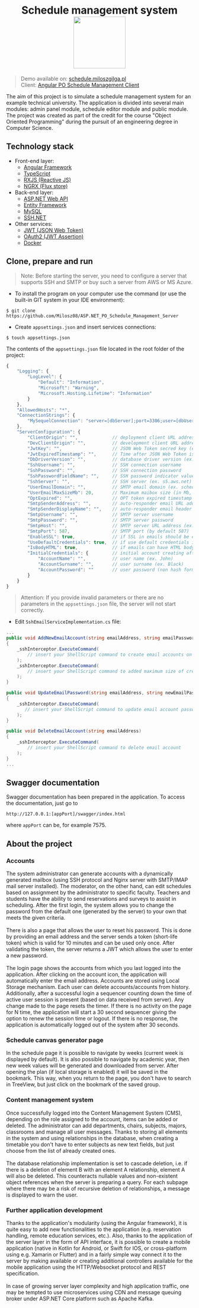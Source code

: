 <h1 align="center">
    Schedule management system
    <br>
    <img src="https://cdn.miloszgilga.pl/schedule-management-project-logo.png" width="140">
</h1>

> Demo available on: [schedule.miloszgilga.pl](https://schedule.miloszgilga.pl/) <br>
> Client: [Angular PO Schedule Management Client](https://github.com/Milosz08/Angular_PO_Schedule_Management_Client) <br>

The aim of this project is to simulate a schedule management system for an example technical university. The application is divided into several main modules: admin panel module, schedule editor module and public module. The project was created as part of the credit for the course "Object Oriented Programming" during the pursuit of an engineering degree in Computer Science. <br>

## Technology stack
-  Front-end layer:
    - [Angular Framework](https://angular.io/)
    - [TypeScript](https://www.typescriptlang.org/)
    - [RXJS (Reactive JS)](https://rxjs.dev/)
    - [NGRX (Flux store)](https://ngrx.io/)
-  Back-end layer:
    - [ASP.NET Web API](https://dotnet.microsoft.com/en-us/apps/aspnet)
    - [Entity Framework](https://docs.microsoft.com/pl-pl/ef/)
    - [MySQL](https://www.mysql.com/)
    - [SSH.NET](https://github.com/sshnet/SSH.NET)
- Other services:     
    - [JWT (JSON Web Token)](https://jwt.io/)
    - [OAuth2 (JWT Assertion)](https://oauth.net/2/)
    - [Docker](https://www.docker.com/)

## Clone, prepare and run

> Note: Before starting the server, you need to configure a server that supports SSH and SMTP or buy such a server from AWS or MS Azure.

- To install the program on your computer use the command (or use the built-in GIT system in your IDE environment):
```
$ git clone https://github.com/Milosz08/ASP.NET_PO_Schedule_Management_Server
```
- Create `appsettings.json` and insert services connections:
```
$ touch appsettings.json
```
The contents of the `appsettings.json` file located in the root folder of the project:
```js
{
    "Logging": {
        "LogLevel": {
            "Default": "Information",
            "Microsoft": "Warning",
            "Microsoft.Hosting.Lifetime": "Information"
        }
    },
    "AllowedHosts": "*",
    "ConnectionStrings": {
        "MySequelConnection": "server=[dbServer];port=3306;user=[dbUser];password=[dbPassword];database=[dbName]"
    },
    "ServerConfiguration": {
        "ClientOrigin": "",             // deployment client URL address (ex. https://schedule.pl)
        "DevClientOrigin": "",          // development client URL address (ex. http://127.0.0.1:8383)
        "JwtKey": "",                   // JSON Web Token secred key (ex. dagtg4r382378f7f8ed78fn8928f7n)
        "JwtExpiredTimestamp": "",      // Time after JSON Web Token is expired (ex. 00:24:00)
        "DbDriverVersion": "",          // database driver version (ex. 8.0.29)
        "SshUsername": "",              // SSH connection username
        "SshPassword": "",              // SSH connection password
        "SshPasswordFieldName": "",     // SSH password indicator value (ex. Password)
        "SshServer": "",                // SSH server (ex. s5.aws.net)
        "UserEmailDomain": "",          // SMTP email domain (ex. schedule.pl)
        "UserEmailMaxSizeMb": 20,       // Maximum maibox size (in Mb, ex. 20)
        "OptExpired": "",               // OPT token expired timestamp (ex. 00:10:00)
        "SmtpSenderAddress": "",        // auto-responder email URL address (ex. noreply@schedule.pl)
        "SmtpSenderDisplayName": "",    // auto-responder email header (ex. Schedule Management System)
        "SmtpUsername": "",             // SMTP server username
        "SmtpPassword": "",             // SMTP server password
        "SmtpHost": "",                 // SMTP server URL address (ex. mail.schedule.net)
        "SmtpPort": 587,                // SMTP port (by default 587)
        "EnableSSL": true,              // if SSL in emails should be enabled (by default true)
        "UseDefaultCredentials": true,  // if use default credentials in SMTP service (by default true)
        "IsBodyHTML": true,             // if emails can have HTML body (by default true)
        "InitialCredentials": {         // initial account creating after create migrations
            "AccountName": "",          // user name (ex. John)
            "AccountSurname": "",       // user surname (ex. Black)
            "AccountPassword": ""       // user password (non hash form, ex. ThisIsSecretPassword123#)
        }
    }
}
```
> Attention: If you provide invalid parameters or there are no parameters in the `appsettings.json` file, the server will not start correctly.

- Edit `SshEmailServiceImplementation.cs` file:
```c#
...
public void AddNewEmailAccount(string emailAddress, string emailPassword)
{
    _sshInterceptor.ExecuteCommand(
        // insert your ShellScript command to create email accounts on SMTP server
    );
    _sshInterceptor.ExecuteCommand(
        // insert your ShellScript command to added maximum size of created maibox
    );
}

public void UpdateEmailPassword(string emailAddress, string newEmailPassword)
{
    _sshInterceptor.ExecuteCommand(
       // insert your ShellScript command to update email account password
    );
}

public void DeleteEmailAccount(string emailAddress)
{
    _sshInterceptor.ExecuteCommand(
        // insert your ShellScript command to delete email account
    );
}
...
```

## Swagger documentation

Swagger documentation has been prepared in the application. To access the documentation, just go to
```
http://127.0.0.1:[appPort]/swagger/index.html
```
where `appPort` can be, for example 7575.

## About the project

### Accounts
The system administrator can generate accounts with a dynamically generated mailbox (using SSH protocol and Nginx server with SMTP/IMAP mail server installed). The moderator, on the other hand, can edit schedules based on assignment by the administrator to specific faculty. Teachers and students have the ability to send reservations and surveys to assist in scheduling. After the first login, the system allows you to change the password from the default one (generated by the server) to your own that meets the given criteria.<br><br>
There is also a page that allows the user to reset his password. This is done by providing an email address and the server sends a token (short-life token) which is valid for 10 minutes and can be used only once. After validating the token, the server returns a JWT which allows the user to enter a new password.<br><br>
The login page shows the accounts from which you last logged into the application. After clicking on the account icon, the application will automatically enter the email address. Accounts are stored using Local Storage mechanism. Each user can delete accounts/accounts from history. Additionally, after a successful login a sequencer counting down the time of active user session is present (based on data received from server). Any change made to the page resets the timer. If there is no activity on the page for N time, the application will start a 30 second sequencer giving the option to renew the session time or logout. If there is no response, the application is automatically logged out of the system after 30 seconds. 

### Schedule canvas generator page
In the schedule page it is possible to navigate by weeks (current week is displayed by default). It is also possible to navigate by academic year, then new week values will be generated and downloaded from server. After opening the plan (if local storage is enabled) it will be saved in the bookmark. This way, when you return to the page, you don't have to search in TreeView, but just click on the bookmark of the saved group.

### Content management system
Once successfully logged into the Content Management System (CMS), depending on the role assigned to the account, items can be added or deleted. The administrator can add departments, chairs, subjects, majors, classrooms and manage all user messages. Thanks to storing all elements in the system and using relationships in the database, when creating a timetable you don't have to enter subjects as new text fields, but just choose from the list of already created ones.<br><br>
The database relationship implementation is set to cascade deletion, i.e. if there is a deletion of element B with an element A relationship, element A will also be deleted. This counteracts nullable values and non-existent object references when the server is preparing a query. For each subpage where there may be a risk of recursive deletion of relationships, a message is displayed to warn the user. 

### Further application development
Thanks to the application's modularity (using the Angular framework), it is quite easy to add new functionalities to the application (e.g. reservation handling, remote education services, etc.). Also, thanks to the application of the server layer in the form of API interface, it is possible to create a mobile application (native in Kotlin for Android, or Swift for IOS, or cross-platform using e.g. Xamarin or Flutter) and in a fairly simple way connect it to the server by making available or creating additional controllers available for the mobile application using the HTTP/Websocket protocol and REST specification.<br><br>
In case of growing server layer complexity and high application traffic, one may be tempted to use microservices using CDN and message queuing broker under ASP.NET Core platform such as Apache Kafka.

